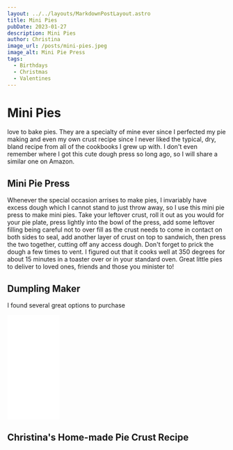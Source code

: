 ```yaml
---
layout: ../../layouts/MarkdownPostLayout.astro
title: Mini Pies
pubDate: 2023-01-27
description: Mini Pies
author: Christina
image_url: /posts/mini-pies.jpeg
image_alt: Mini Pie Press
tags:
  - Birthdays
  - Christmas
  - Valentines
---
```


# Mini Pies

love to bake pies. They are a specialty of mine ever since I perfected my pie making and even my own crust recipe since I never liked the typical, dry, bland recipe from all of the cookbooks I grew up with. I don't even remember where I got this cute dough press so long ago, so I will share a similar one on Amazon.

## Mini Pie Press

Whenever the special occasion arrises to make pies, I invariably have excess dough which I cannot stand to just throw away, so I use this mini pie press to make mini pies. Take your leftover crust, roll it out as you would for your pie plate, press lightly into the bowl of the press, add some leftover filling being careful not to over fill as the crust needs to come in contact on both sides to seal, add another layer of crust on top to sandwich, then press the two together, cutting off any access dough. Don't forget to prick the dough a few times to vent. I figured out that it cooks well at 350 degrees for about 15 minutes in a toaster over or in your standard oven. Great little pies to deliver to loved ones, friends and those you minister to!

## Dumpling Maker

I found several great options to purchase

<div class="flex justify-center">
  <iframe sandbox="allow-popups allow-scripts allow-modals allow-forms allow-same-origin" style="width:120px;height:240px;" marginwidth="0" marginheight="0" scrolling="no" frameborder="0" src="//ws-na.amazon-adsystem.com/widgets/q?ServiceVersion=20070822&amp;OneJS=1&amp;Operation=GetAdHtml&amp;MarketPlace=US&amp;source=ss&amp;ref=as_ss_li_til&amp;ad_type=product_link&amp;tracking_id=billnalen-20&amp;language=en_US&amp;marketplace=amazon&amp;region=US&amp;placement=B09GK9HLHN&amp;asins=B09GK9HLHN&amp;linkId=e67acef1a1bac2ce2eba7d9cf269dfaa&amp;show_border=true&amp;link_opens_in_new_window=true"></iframe>
</div>

## Christina's Home-made Pie Crust Recipe
